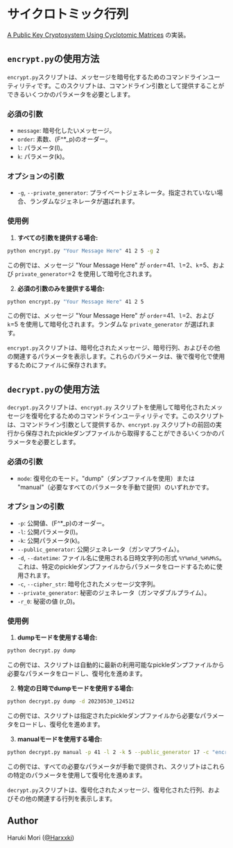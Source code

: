 # サイクロトミック行列

[A Public Key Cryptosystem Using Cyclotomic Matrices](https://www.researchgate.net/publication/356720825_A_Public_Key_Cryptosystem_Using_Cyclotomic_Matrices)
の実装。

## `encrypt.py`の使用方法

`encrypt.py`スクリプトは、メッセージを暗号化するためのコマンドラインユーティリティです。このスクリプトは、コマンドライン引数として提供することができるいくつかのパラメータを必要とします。

### 必須の引数

- `message`: 暗号化したいメッセージ。
- `order`: 素数、\(F^*_p\)のオーダー。
- `l`: パラメータ\(l\)。
- `k`: パラメータ\(k\)。

### オプションの引数

- `-g`, `--private_generator`: プライベートジェネレータ。指定されていない場合、ランダムなジェネレータが選ばれます。

### 使用例

1. **すべての引数を提供する場合:**

```bash
python encrypt.py "Your Message Here" 41 2 5 -g 2
```

この例では、メッセージ "Your Message Here" が `order`=41、`l`=2、`k`=5、および `private_generator`=2 を使用して暗号化されます。

2. **必須の引数のみを提供する場合:**

```bash
python encrypt.py "Your Message Here" 41 2 5
```

この例では、メッセージ "Your Message Here" が `order`=41、`l`=2、および `k`=5 を使用して暗号化されます。ランダムな `private_generator` が選ばれます。

`encrypt.py`スクリプトは、暗号化されたメッセージ、暗号行列、およびその他の関連するパラメータを表示します。これらのパラメータは、後で復号化で使用するためにファイルに保存されます。

## `decrypt.py`の使用方法

`decrypt.py`スクリプトは、`encrypt.py`
スクリプトを使用して暗号化されたメッセージを復号化するためのコマンドラインユーティリティです。このスクリプトは、コマンドライン引数として提供するか、`encrypt.py`
スクリプトの前回の実行から保存されたpickleダンプファイルから取得することができるいくつかのパラメータを必要とします。

### 必須の引数

- `mode`: 復号化のモード。"dump"（ダンプファイルを使用）または "manual"（必要なすべてのパラメータを手動で提供）のいずれかです。

### オプションの引数

- `-p`: 公開値、\(F^*_p\)のオーダー。
- `-l`: 公開パラメータ\(l\)。
- `-k`: 公開パラメータ\(k\)。
- `--public_generator`: 公開ジェネレータ（ガンマプライム）。
- `-d`, `--datetime`: ファイル名に使用される日時文字列の形式 `%Y%m%d_%H%M%S`。これは、特定のpickleダンプファイルからパラメータをロードするために使用されます。
- `-c`, `--cipher_str`: 暗号化されたメッセージ文字列。
- `--private_generator`: 秘密のジェネレータ（ガンマダブルプライム）。
- `-r_0`: 秘密の値 \(r_0\)。

### 使用例

1. **dumpモードを使用する場合:**

```bash
python decrypt.py dump
```

この例では、スクリプトは自動的に最新の利用可能なpickleダンプファイルから必要なパラメータをロードし、復号化を進めます。

2. **特定の日時でdumpモードを使用する場合:**

```bash
python decrypt.py dump -d 20230530_124512
```

この例では、スクリプトは指定されたpickleダンプファイルから必要なパラメータをロードし、復号化を進めます。

3. **manualモードを使用する場合:**

```bash
python decrypt.py manual -p 41 -l 2 -k 5 --public_generator 17 -c "encrypted string" --private_generator 30 -r_0 31
```

この例では、すべての必要なパラメータが手動で提供され、スクリプトはこれらの特定のパラメータを使用して復号化を進めます。

`decrypt.py`スクリプトは、復号化されたメッセージ、復号化された行列、およびその他の関連する行列を表示します。

## Author

Haruki Mori ([@Harxxki](https://github.com/Harxxki))
